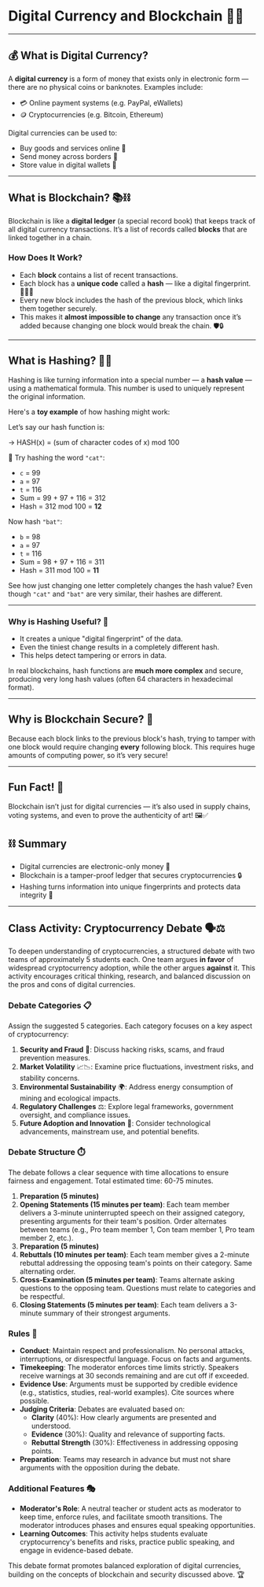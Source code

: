 # Digital Currency and Blockchain 💸🔗

---

## 💰 What is Digital Currency?

A **digital currency** is a form of money that exists only in electronic form — there are no physical coins or banknotes. Examples include:

- 💳 Online payment systems (e.g. PayPal, eWallets)
- 🪙 Cryptocurrencies (e.g. Bitcoin, Ethereum)

Digital currencies can be used to:

- Buy goods and services online 🛒
- Send money across borders 💸
- Store value in digital wallets 📲

---

## What is Blockchain? 📚⛓️

Blockchain is like a **digital ledger** (a special record book) that keeps track of all digital currency transactions. It’s a list of records called **blocks** that are linked together in a chain.

### How Does It Work?

- Each **block** contains a list of recent transactions.
- Each block has a **unique code** called a **hash** — like a digital fingerprint. 🕵️‍♂️✨
- Every new block includes the hash of the previous block, which links them together securely.  
- This makes it **almost impossible to change** any transaction once it’s added because changing one block would break the chain. 🛡️🔒

---

## What is Hashing? 🔢🔐

Hashing is like turning information into a special number — a **hash value** — using a mathematical formula. This number is used to uniquely represent the original information.

Here's a **toy example** of how hashing might work:

Let’s say our hash function is:

-> HASH(x) = (sum of character codes of x) mod 100


🧪 Try hashing the word `"cat"`:

- `c` = 99  
- `a` = 97  
- `t` = 116  
- Sum = 99 + 97 + 116 = 312  
- Hash = 312 mod 100 = **12**

Now hash `"bat"`:

- `b` = 98  
- `a` = 97  
- `t` = 116  
- Sum = 98 + 97 + 116 = 311  
- Hash = 311 mod 100 = **11**

See how just changing one letter completely changes the hash value? Even though `"cat"` and `"bat"` are very similar, their hashes are different.

---

### Why is Hashing Useful? 🔐

- It creates a unique "digital fingerprint" of the data.
- Even the tiniest change results in a completely different hash.
- This helps detect tampering or errors in data.

In real blockchains, hash functions are **much more complex** and secure, producing very long hash values (often 64 characters in hexadecimal format).


---

## Why is Blockchain Secure? 🔐

Because each block links to the previous block's hash, trying to tamper with one block would require changing **every** following block. This requires huge amounts of computing power, so it’s very secure!

---

## Fun Fact! 🎉

Blockchain isn’t just for digital currencies — it’s also used in supply chains, voting systems, and even to prove the authenticity of art! 🖼️✅

## ⛓️ Summary

- Digital currencies are electronic-only money 💸
- Blockchain is a tamper-proof ledger that secures cryptocurrencies 🔒
- Hashing turns information into unique fingerprints and protects data integrity 🧬

---

## Class Activity: Cryptocurrency Debate 🗣️⚖️

To deepen understanding of cryptocurrencies, a structured debate with two teams of approximately 5 students each. One team argues **in favor** of widespread cryptocurrency adoption, while the other argues **against** it. This activity encourages critical thinking, research, and balanced discussion on the pros and cons of digital currencies.

### Debate Categories 📋

Assign the suggested 5 categories. Each category focuses on a key aspect of cryptocurrency:

1. **Security and Fraud** 🔐: Discuss hacking risks, scams, and fraud prevention measures.
2. **Market Volatility** 📈📉: Examine price fluctuations, investment risks, and stability concerns.
3. **Environmental Sustainability** 🌍: Address energy consumption of mining and ecological impacts.
4. **Regulatory Challenges** ⚖️: Explore legal frameworks, government oversight, and compliance issues.
5. **Future Adoption and Innovation** 🚀: Consider technological advancements, mainstream use, and potential benefits.

### Debate Structure ⏱️

The debate follows a clear sequence with time allocations to ensure fairness and engagement. Total estimated time: 60-75 minutes.

1. **Preparation (5 minutes)** 
2. **Opening Statements (15 minutes per team)**: Each team member delivers a 3-minute uninterrupted speech on their assigned category, presenting arguments for their team's position. Order alternates between teams (e.g., Pro team member 1, Con team member 1, Pro team member 2, etc.).
3. **Preparation (5 minutes)**
4. **Rebuttals (10 minutes per team)**: Each team member gives a 2-minute rebuttal addressing the opposing team's points on their category. Same alternating order.
5. **Cross-Examination (5 minutes per team)**: Teams alternate asking questions to the opposing team. Questions must relate to categories and be respectful.
6. **Closing Statements (5 minutes per team)**: Each team delivers a 3-minute summary of their strongest arguments.

### Rules 📜

- **Conduct**: Maintain respect and professionalism. No personal attacks, interruptions, or disrespectful language. Focus on facts and arguments.
- **Timekeeping**: The moderator enforces time limits strictly. Speakers receive warnings at 30 seconds remaining and are cut off if exceeded.
- **Evidence Use**: Arguments must be supported by credible evidence (e.g., statistics, studies, real-world examples). Cite sources where possible.
- **Judging Criteria**: Debates are evaluated based on:
  - **Clarity** (40%): How clearly arguments are presented and understood.
  - **Evidence** (30%): Quality and relevance of supporting facts.
  - **Rebuttal Strength** (30%): Effectiveness in addressing opposing points.
- **Preparation**: Teams may research in advance but must not share arguments with the opposition during the debate.

### Additional Features 🎭

- **Moderator's Role**: A neutral teacher or student acts as moderator to keep time, enforce rules, and facilitate smooth transitions. The moderator introduces phases and ensures equal speaking opportunities.
- **Learning Outcomes**: This activity helps students evaluate cryptocurrency's benefits and risks, practice public speaking, and engage in evidence-based debate.

This debate format promotes balanced exploration of digital currencies, building on the concepts of blockchain and security discussed above. 🏆
